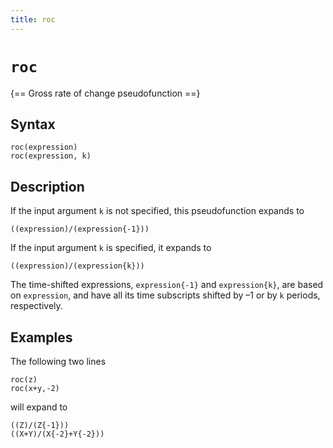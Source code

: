 ```yaml
---
title: roc
---
```


# `roc`

{== Gross rate of change pseudofunction ==}


## Syntax

    roc(expression)
    roc(expression, k)


## Description

If the input argument `k` is not specified, this pseudofunction expands
to

    ((expression)/(expression{-1}))

If the input argument `k` is specified, it expands to

    ((expression)/(expression{k}))

The time-shifted expressions, `expression{-1}` and `expression{k}`, are
based on `expression`, and have all its time subscripts shifted by –1 or
by `k` periods, respectively.


## Examples

The following two lines

```iris
roc(z)
roc(x+y,-2)
```

will expand to

```iris
((Z)/(Z{-1}))
((X+Y)/(X{-2}+Y{-2}))
```

